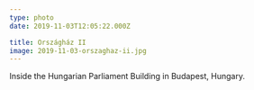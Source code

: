 ```yaml
---
type: photo
date: 2019-11-03T12:05:22.000Z

title: Országház II
image: 2019-11-03-orszaghaz-ii.jpg
---
```


Inside the Hungarian Parliament Building in Budapest, Hungary.
